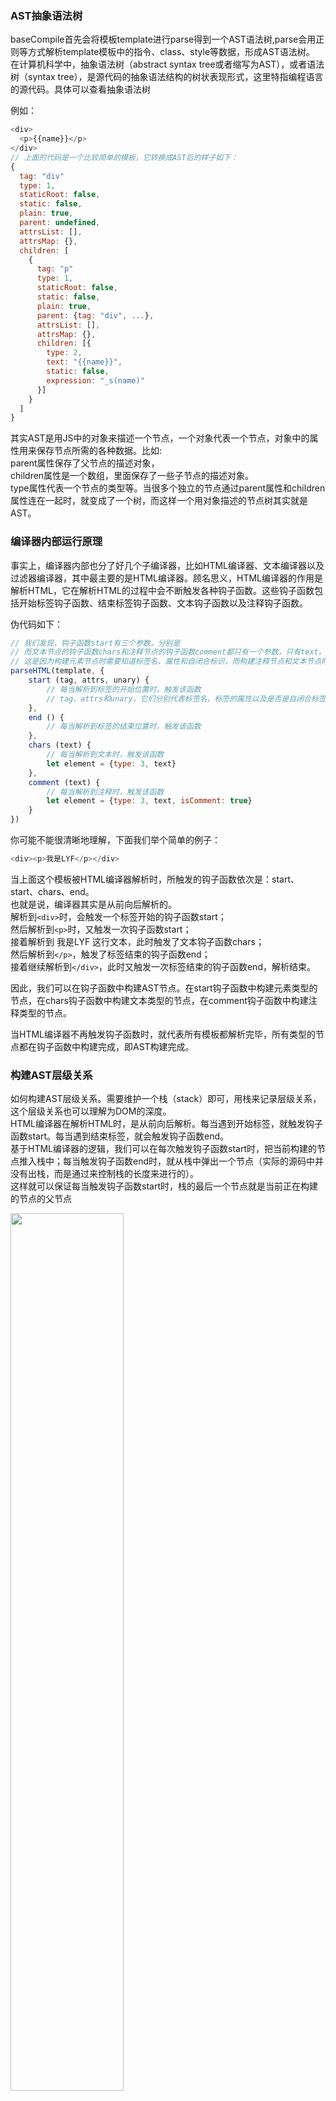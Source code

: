 ### AST抽象语法树 
baseCompile首先会将模板template进行parse得到一个AST语法树,parse会用正则等方式解析template模板中的指令、class、style等数据，形成AST语法树。
在计算机科学中，抽象语法树（abstract syntax tree或者缩写为AST），或者语法树（syntax tree），是源代码的抽象语法结构的树状表现形式，这里特指编程语言的源代码。具体可以查看抽象语法树

例如：
``` javascript
<div>
  <p>{{name}}</p>
</div>
// 上面的代码是一个比较简单的模板，它转换成AST后的样子如下：
{
  tag: "div"
  type: 1,
  staticRoot: false,
  static: false,
  plain: true,
  parent: undefined,
  attrsList: [],
  attrsMap: {},
  children: [
    {
      tag: "p"
      type: 1,
      staticRoot: false,
      static: false,
      plain: true,
      parent: {tag: "div", ...},
      attrsList: [],
      attrsMap: {},
      children: [{
        type: 2,
        text: "{{name}}",
        static: false,
        expression: "_s(name)"
      }]
    }
  ]
}
```

其实AST是用JS中的对象来描述一个节点，一个对象代表一个节点，对象中的属性用来保存节点所需的各种数据。比如:<br>
parent属性保存了父节点的描述对象，<br>
children属性是一个数组，里面保存了一些子节点的描述对象。<br>
type属性代表一个节点的类型等。当很多个独立的节点通过parent属性和children属性连在一起时，就变成了一个树，而这样一个用对象描述的节点树其实就是AST。

### 编译器内部运行原理

事实上，编译器内部也分了好几个子编译器，比如HTML编译器、文本编译器以及过滤器编译器，其中最主要的是HTML编译器。顾名思义，HTML编译器的作用是解析HTML，它在解析HTML的过程中会不断触发各种钩子函数。这些钩子函数包括开始标签钩子函数、结束标签钩子函数、文本钩子函数以及注释钩子函数。

伪代码如下：
``` javascript
// 我们发现，钩子函数start有三个参数，分别是
// 而文本节点的钩子函数chars和注释节点的钩子函数comment都只有一个参数，只有text。
// 这是因为构建元素节点时需要知道标签名、属性和自闭合标识，而构建注释节点和文本节点时只需要知道文本即可。
parseHTML(template, {
    start (tag, attrs, unary) {
        // 每当解析到标签的开始位置时，触发该函数
        // tag、attrs和unary，它们分别代表标签名、标签的属性以及是否是自闭合标签。
    },
    end () {
        // 每当解析到标签的结束位置时，触发该函数
    },
    chars (text) {
        // 每当解析到文本时，触发该函数
        let element = {type: 3, text}
    },
    comment (text) {
        // 每当解析到注释时，触发该函数
        let element = {type: 3, text, isComment: true}
    }
})
```

你可能不能很清晰地理解，下面我们举个简单的例子：

``` javascript
<div><p>我是LYF</p></div>
```
当上面这个模板被HTML编译器解析时，所触发的钩子函数依次是：start、start、chars、end。<br/>
也就是说，编译器其实是从前向后解析的。<br/>
解析到`<div>`时，会触发一个标签开始的钩子函数start；<br/>
然后解析到`<p>`时，又触发一次钩子函数start；<br/>
接着解析到 我是LYF 这行文本，此时触发了文本钩子函数chars；<br/>
然后解析到`</p>`，触发了标签结束的钩子函数end；<br/>
接着继续解析到`</div>`，此时又触发一次标签结束的钩子函数end，解析结束。<br/>

因此，我们可以在钩子函数中构建AST节点。在start钩子函数中构建元素类型的节点，在chars钩子函数中构建文本类型的节点，在comment钩子函数中构建注释类型的节点。

当HTML编译器不再触发钩子函数时，就代表所有模板都解析完毕，所有类型的节点都在钩子函数中构建完成，即AST构建完成。

### 构建AST层级关系
如何构建AST层级关系。需要维护一个栈（stack）即可，用栈来记录层级关系，这个层级关系也可以理解为DOM的深度。<br>
HTML编译器在解析HTML时，是从前向后解析。每当遇到开始标签，就触发钩子函数start。每当遇到结束标签，就会触发钩子函数end。<br>
基于HTML编译器的逻辑，我们可以在每次触发钩子函数start时，把当前构建的节点推入栈中；每当触发钩子函数end时，就从栈中弹出一个节点（实际的源码中并没有出栈，而是通过来控制栈的长度来进行的）。<br>
这样就可以保证每当触发钩子函数start时，栈的最后一个节点就是当前正在构建的节点的父节点<br>

<img src="./images/data8.png" width="60%">

下面我们用一个具体的例子来描述如何从无到有构建一个带层级关系的AST。

假设有这样一个模板：
``` javascript
<div>
    <h1>我是LYF</h1>
    <p>我今年18岁</p>
</div>
```
构建AST的过程，具体如下。

(1) 模板的开始位置是div的开始标签，于是会触发钩子函数start。start触发后，会先构建一个div节点。此时发现栈是空的，这说明div节点是根节点，因为它没有父节点。最后，将div节点推入栈中，并将模板字符串中的div开始标签从模板中截取掉。

(2) 这时模板的开始位置是一些空格，这些空格会触发文本节点的钩子函数，在钩子函数里会忽略这些空格。同时会在模板中将这些空格截取掉。

(3) 这时模板的开始位置是h1的开始标签，于是会触发钩子函数start。与前面流程一样，start触发后，会先构建一个h1节点。此时发现栈的最后一个节点是div节点，这说明h1节点的父节点是div，于是将h1添加到div的子节点中，并且将h1节点推入栈中，同时从模板中将h1的开始标签截取掉。

(4) 这时模板的开始位置是一段文本，于是会触发钩子函数chars。chars触发后，会先构建一个文本节点，此时发现栈中的最后一个节点是h1，这说明文本节点的父节点是h1，于是将文本节点添加到h1节点的子节点中。由于文本节点没有子节点，所以文本节点不会被推入栈中。最后，将文本从模板中截取掉。

(5) 这时模板的开始位置是h1结束标签，于是会触发钩子函数end。end触发后，会把栈中最后一个节点弹出来。

(6) 与第(2)步一样，这时模板的开始位置是一些空格，这些空格会触发文本节点的钩子函数，在钩子函数里会忽略这些空格。同时会在模板中将这些空格截取掉。

(7) 这时模板的开始位置是p开始标签，于是会触发钩子函数start。start触发后，会先构建一个p节点。由于第(5)步已经从栈中弹出了一个节点，所以此时栈中的最后一个节点是div，这说明p节点的父节点是div。于是将p推入div的子节点中，最后将p推入到栈中，并将p的开始标签从模板中截取掉。

(8) 这时模板的开始位置又是一段文本，于是会触发钩子函数chars。当chars触发后，会先构建一个文本节点，此时发现栈中的最后一个节点是p节点，这说明文本节点的父节点是p节点。于是将文本节点推入p节点的子节点中，并将文本从模板中截取掉。

(9) 这时模板的开始位置是p的结束标签，于是会触发钩子函数end。当end触发后，会从栈中弹出一个节点出来，也就是把p标签从栈中弹出来，并将p的结束标签从模板中截取掉。

(10) 与第(2)步和第(6)步一样，这时模板的开始位置是一些空格，这些空格会触发文本节点的钩子函数并且在钩子函数里会忽略这些空格。同时会在模板中将这些空格截取掉。

(11) 这时模板的开始位置是div的结束标签，于是会触发钩子函数end。其逻辑与之前一样，把栈中的最后一个节点弹出来，也就是把div弹了出来，并将div的结束标签从模板中截取掉。

(12)这时模板已经被截取空了，也就代表着HTML编译器已经运行完毕。这时我们会发现栈已经空了，但是我们得到了一个完整的带层级关系的AST语法树。这个AST中清晰写明了每个节点的父节点、子节点及其节点类型。
 
### HTML编译器运行原理
通过前面的介绍，我们发现构建AST非常依赖HTML编译器所执行的钩子函数以及钩子函数中所提供的参数，你一定会非常好奇HTML编译器是如何解析模板的，接下来我们会详细介绍HTML编译器的运行原理。

事实上，解析HTML模板的过程就是循环的过程，简单来说就是用HTML模板字符串来循环，每轮循环都从HTML模板中通过正则匹配截取一小段字符串，然后重复以上过程，直到HTML模板被截成一个空字符串时结束循环，解析完毕，如图9-2所示。

在截取一小段字符串时，有可能截取到开始标签，也有可能截取到结束标签，又或者是文本或者注释，我们可以根据截取的字符串的类型来触发不同的钩子函数。

循环HTML模板的伪代码如下：
``` javascript
function parseHTML(html, options) {
  while (html) {
    // 截取模板字符串并触发钩子函数
  }
}
```
为了方便理解，我们手动模拟HTML编译器的解析过程。例如，下面这样一个简单的HTML模板：
``` javascript
`<div id="header" @click="add">
  我是LYF
  <p>{{name}}</p>
</div>`
```
它在被HTML编译器解析的过程如下:
最初的HTML模板：
``` javascript
`<div id="header" @click="add">
  我是LYF
  <p>{{name}}</p>
</div>`
//开始的所有的字符串,index = 0,html="<div id="header" @click="add">↵  我是LYF↵  <p>{{name}}</p>↵</div>"
// 第一轮循环时，
// 截取出一段字符串<div id="app" @click="add"，
// 进入到解析开始标签的循环中，提取标签的属性转为key/value的形式，
// 然后截取开始标签的闭合(>)，
// 触发钩子函数start
// 标签元素进栈stack
// 截取后的结果为下面，进行下一轮的循环：index=30, html="↵  我是LYF↵  <p>{{name}}</p>↵</div>"
`
  我是LYF
  <p>{{name}}</p>
</div>`

// 第二轮循环时：
// 截取出一段字符串"↵  我是LYF↵  "，
// 触发钩子函数chars，前后去空格后塞进了currentParent.children中，
// 截取后的结果为下面，进行下一轮的循环：index=41, html="<p>{{name}}</p>↵</div>"
`<p>{{name}}</p>
</div>`

// 第三轮循环时：
// 截取出一段字符串<p，
// 进入到解析开始标签的循环中，没有可提取的标签属性退出循环，
// 然后截取开始标签的闭合(>)，
// 触发钩子函数start
// 标签元素进栈stack
// 截取后的结果为下面，进行下一轮的循环：index=44, html="{{name}}</p>↵</div>"
`{{name}}</p>
</div>`

// 第四轮循环时，截取出一段字符串{{name}}，
// 并且触发钩子函数chars，
// 触发钩子函数chars，前后去空格后塞进了currentParent.children中，
// 截取后的结果为下面，进行下一轮的循环：index=52, html="</p>↵</div>"
`</p>
</div>`

// 第五轮循环时，截取出一段字符串</p>，
// 触发钩子函数end，
// 标签元素出栈stack
// 父标签的子元素压入children.push(element)
// 截取后的结果为下面，进行下一轮的循环：index=56, html="↵</div>"
`
</div>`

// 第六轮循环时，截取出一段字符串"↵"
// 并且触发钩子函数chars，
// 触发钩子函数chars，前后去空格后("↵"替换为‘ ’)塞进了currentParent.children中，
// 截取后的结果为下面，进行下一轮的循环：index=57, html="</div>"
`</div>`

// 第七轮循环时，截取出一段字符串</div>
// 触发钩子函数end，
// 标签元素出栈stack
// 父标签的子元素压入children.push(element)
// 截取后的结果为下面，进行下一轮的循环：index=56, html="↵</div>"
``

// 第八轮循环时，剩余字符串为假，退出循环，解析完毕

ast结构为下所示

ast = {
  type: 1,
  tag: "div",
  attrsList: [
    {"name": "id", value: "header", start: 5, end: 16},
    {"name": "@click", value: "add", start: 17, end: 29}
  ],
  attrsMap: {"id": "header", "@click": "add"},
  rawAttrsMap: {
    id: {"name": "id", value: "header", start: 5, end: 16},
    "@click": {"name": "@click", value: "add", start: 17, end: 29}
  },
  plain: false,
  attrs: [{"name": "id", "value": "header", "dynamic": undefined, start: 5, end: 16}],
  hasBindings: true,
  events:{"click":{"value": "add",dynamic: false,start: 17,end: 29}},
  parent: undefined,
  start: 0,
  end: 63,
  children: [
    {"type": 3, text: "↵  我是LYF↵  ", start: 30, end: 41},
    {
      type: 1,
      tag: "p",
      attrsList: [],
      attrsMap: {},
      rawAttrsMap: {},
      parent: {"type": 1, tag: "div"},
      children: [{
        type: 2,
        expression: "_s(name)",
        tokens: [{"@binding": "name"}],
        text: "{{name}}",
        start: 44,
        end: 52
      }],
      start: 41,
      end: 56,
      plain: true
    }
  ]
}
```
<img src="./images/data10.png" width="60%">
<img src="./images/data11.png" width="60%">

HTML编译器的全部逻辑都是在循环中执行，循环结束就代表解析结束。接下来，我们要讨论的重点是HTML编译器在循环中都干了些什么事。<br>
那就是每一轮截取字符串时，都是在整个模板的开始位置截取,源码中是通过字符串的下标来控制当前截取到哪里来，并从这个位置开始截取到最后advance这个方法)。我们根据模板开始位置的片段类型，进行不同的截取操作。

<img src="./images/data9.png" width="609%">

这些被截取的片段分很多种类型，示例如下。
``` javascript
`<div id="header" @click="add">
  我是LYF
</div>`
开始标签，例如<div id="header" @click="add"。
开始标签的结束，例如>。
标签的内容 例如 我是LYF
结束标签，例如</div>。
HTML注释，例如<!-- 我是注释 -->。
DOCTYPE，例如<!DOCTYPE html>。
条件注释，例如<!--[if !IE]>-->我是注释<!--<![endif]-->。
文本，例如 我是LYF。
通常，最常见的是开始标签、结束标签、文本以及注释。
```
#### 截取开始标签
每一轮循环都是从模板的最前面截取，所以只有模板以开始标签开头，才需要进行开始标签的截取操作。<br>
那么，如何确定模板是不是以开始标签开头？<br>
在HTML编译器中，想分辨出模板是否以开始标签开头并不难，我们需要先判断HTML模板是不是以<开头。<br>
如果HTML模板的第一个字符不是<，那么它一定不是以开始标签开头的模板，所以不需要进行开始标签的截取操作。<br>
如果HTML模板以<开头，那么说明它至少是一个以标签开头的模板，但这个标签到底是什么类型的标签，还需要进一步确认。<br>
如果模板以<开头，那么它有可能是以开始标签开头的模板，同时它也有可能是以结束标签开头的模板，还有可能是注释等其他标签，因为这些类型的片段都以<开头。那么，要进一步确定模板是不是以开始标签开头，还需要借助正则表达式来分辨模板的开始位置是否符合开始标签的特征。<br>
当HTML编译器解析到标签开始时，会触发钩子函数start，同时会给出三个参数，分别是标签名（tagName）、属性（attrs）以及自闭合标识（unary）。<br>

<p>开始标签被拆分成三个小部分，分别是标签名、属性和结尾<p>

因此，在分辨出模板以开始标签开始之后，需要将标签名、属性以及自闭合标识解析出来。<br>
在分辨模板是否以开始标签开始时，就可以得到标签名，而属性和自闭合标识则需要进一步解析。<br>
通过“标签名”这一段字符，就可以分辨出模板是否以开始标签开头，此后要想得到属性和自闭合标识，则需要进一步解析。<br>

1. 解析标签属性

在分辨模板是否以开始标签开头时，会将开始标签中的标签名这一小部分截取掉，
通常，标签属性是可选的，一个标签的属性有可能存在，也有可能不存在，所以需要判断标签是否存在属性，如果存在，对它进行截取。

下面的伪代码展示了如何解析开始标签中的属性：
``` javascript
const startTagClose = /^\s*(\/?)>/
const attribute = /^\s*([^\s"'<>\/=]+)(?:\s*(=)\s*(?:"([^"]*)"+|'([^']*)'+|([^\s"'=<>`]+)))?/
let html = ' class="box" id="el"></div>'
let end, attr
const match = {tagName: 'div', attrs: []}

// 如果剩余HTML模板不符合开始标签结尾部分的特征，并且符合标签属性的特征，那么进入到循环中进行解析与截取操作。
while (!(end = html.match(startTagClose)) && (attr = html.match(attribute))) {
    html = html.substring(attr[0].length)
    match.attrs.push(attr)
}
// 通过match方法解析出的结果为：
{
  tagName: 'div',
  attrs: [
    [' class="box"', 'class', '=', 'box', null, null],
    [' id="el"', 'id','=', 'el', null, null]
  ]
}
```
2. 解析自闭合标识

`<input type="text" />`
自闭合标签是没有子节点的，所以前文中我们提到构建AST层级时，需要维护一个栈，而一个节点是否需要推入到栈中，可以使用这个自闭合标识来判断。

那么，如何解析开始标签中的结尾部分呢？看下面这段代码：
``` javascript
function parseStartTagEnd (html) {
  const startTagClose = /^\s*(\/?)>/
  const end = html.match(startTagClose)
  const match = {}

  if (end) {
      match.unarySlash = end[1]
      html = html.substring(end[0].length)
      return match
  }
}

console.log(parseStartTagEnd('></div>')) // {unarySlash: ""}
console.log(parseStartTagEnd('/><div></div>')) // {unarySlash: "/"}
```
这段代码可以正确解析出开始标签是否是自闭合标签。

从代码中打印出来的结果可以看到，自闭合标签解析后的unarySlash属性为/，而非自闭合标签为空字符串。

3. 截取注释

分辨模板是否已经截取到注释的原理与开始标签和结束标签相同，先判断剩余HTML模板的第一个字符是不是<，如果是，再用正则表达式来进一步匹配：
``` javascript
const comment = /^<!--/

if (comment.test(html)) {
    const commentEnd = html.indexOf('-->')

    if (commentEnd >= 0) {
        if (options.shouldKeepComment) {
            options.comment(html.substring(4, commentEnd))
        }
        html = html.substring(commentEnd + 3)
        continue
    }
}
```
在上面的代码中，我们使用正则表达式来判断剩余的模板是否符合注释的规则，如果符合，就将这段注释文本截取出来。

这里有一个有意思的地方，那就是注释的钩子函数可以通过选项来配置，只有options.shouldKeepComment为真时，才会触发钩子函数，否则只截取模板，不触发钩子函数。

4. 截取条件注释

条件注释不需要触发钩子函数，我们只需要把它截取掉就行了。

截取条件注释的原理与截取注释非常相似，如果模板的第一个字符是<，并且符合我们事先用正则表达式定义好的规则，就说明需要进行条件注释的截取操作。

在下面的代码中，我们通过indexOf找到条件注释结束位置的下标，然后将结束位置前的字符都截取掉：
``` javascript
const conditionalComment = /^<!\[/
if (conditionalComment.test(html)) {
    const conditionalEnd = html.indexOf(']>')

    if (conditionalEnd >= 0) {
        html = html.substring(conditionalEnd + 2)
        continue
    }
}
// 举个例子：
const conditionalComment = /^<!\[/
let html = '<![if !IE]><link href="non-ie.css" rel="stylesheet"><![endif]>'
if (conditionalComment.test(html)) {
    const conditionalEnd = html.indexOf(']>')
    if (conditionalEnd >= 0) {
        html = html.substring(conditionalEnd + 2)
    }
}

console.log(html) // '<link href="non-ie.css" rel="stylesheet"><![endif]>'
```
通过这个逻辑可以发现，在Vue.js中条件注释其实没有用，写了也会被截取掉，通俗一点说就是写了也白写。

5. 截取DOCTYPE

DOCTYPE与条件注释相同，都是不需要触发钩子函数的，只需要将匹配到的这一段字符截取掉即可。下面的代码将DOCTYPE这段字符匹配出来后，根据它的length属性来决定要截取多长的字符串：
``` javascript
const doctype = /^<!DOCTYPE [^>]+>/i
const doctypeMatch = html.match(doctype)
if (doctypeMatch) {
    html = html.substring(doctypeMatch[0].length)
    continue
}
// 示例如下：
const doctype = /^<!DOCTYPE [^>]+>/i
let html = '<!DOCTYPE html><html lang="en"><head></head><body></body></html>'
const doctypeMatch = html.match(doctype)
if (doctypeMatch) {
    html = html.substring(doctypeMatch[0].length)
}

console.log(html) // '<html lang="en"><head></head><body></body></html>'
```

6. 截取文本

若想分辨在本轮循环中HTML模板是否已经截取到文本，其实很简单，我们甚至不需要使用正则表达式。

在前面的其他标签类型中，我们都会判断剩余HTML模板的第一个字符是否是<，如果是，再进一步确认到底是哪种类型。这是因为以<开头的标签类型太多了，如开始标签、结束标签和注释等。然而文本只有一种，如果HTML模板的第一个字符不是<，那么它一定是文本了。

例如：
`我是文本</div>`
上面这段HTML模板并不是以<开头的，所以可以断定它是以文本开头的。

那么，如何从模板中将文本解析出来呢？我们只需要找到下一个<在什么位置，这之前的所有字符都属于文本，如图9-4所示。

尖括号前面的字符都属于文本

在代码中可以这样实现：
``` javascript
while (html) {
    let text
    let textEnd = html.indexOf('<')
    
    // 截取文本
    if (textEnd >= 0) {
        text = html.substring(0, textEnd)
        html = html.substring(textEnd)
    }

    // 如果模板中找不到<，就说明整个模板都是文本
    if (textEnd < 0) {
        text = html
        html = ''
    }

    // 触发钩子函数
    if (options.chars && text) {
        options.chars(text)
    }
}
```
上面的代码共有三部分逻辑。

第一部分是截取文本，这在前面介绍过了。<之前的所有字符都是文本，直接使用html.substring从模板的最开始位置截取到<之前的位置，就可以将文本截取出来。

第二部分是一个条件：如果在整个模板中都找不到<，那么说明整个模板全是文本。

第三部分是触发钩子函数并将截取出来的文本放到参数中。

关于文本，还有一个特殊情况需要处理：如果<是文本的一部分，该如何处理？

举个例子：

1<2</div>
在上面这样的模板中，如果只截取第一个<前面的字符，最后被截取出来的将只有1，而不能把所有文本都截取出来。

那么，该如何解决这个问题呢？

有一个思路是，如果将<前面的字符截取完之后，剩余的模板不符合任何需要被解析的片段的类型，就说明这个<是文本的一部分。

什么是需要被解析的片段的类型？<br>
我们说过HTML编译器是一段一段截取模板的，而被截取的每一段都符合某种类型，这些类型包括开始标签、结束标签和注释等。

说的再具体一点，那就是上面这段代码中的1被截取完之后，剩余模板是下面的样子：

`<2</div>`
<2符合开始标签的特征么？不符合。

<2符合结束标签的特征么？不符合。

<2符合注释的特征么？不符合。

当剩余的模板什么都不符合时，就说明<属于文本的一部分。

当判断出<是属于文本的一部分后，我们需要做的事情是找到下一个<并将其前面的文本截取出来加到前面截取了一半的文本后面。

这里还用上面的例子，第二个<之前的字符是<2，那么把<2截取出来后，追加到上一次截取出来的1的后面，此时的结果是：

1<2
截取后剩余的模板是：

`</div>`
如果剩余的模板依然不符合任何被解析的类型，那么重复此过程。直到所有文本都解析完。

说完了思路，我们看一下具体的实现，伪代码如下：
``` javascript
while (html) {
    let text, rest, next
    let textEnd = html.indexOf('<')
    
    // 截取文本
    if (textEnd >= 0) {
        rest = html.slice(textEnd)
        while (
            !endTag.test(rest) &&
            !startTagOpen.test(rest) &&
            !comment.test(rest) &&
            !conditionalComment.test(rest)
        ) {
            // 如果'<'在纯文本中，将它视为纯文本对待
            next = rest.indexOf('<', 1)
            if (next < 0) break
            textEnd += next
            rest = html.slice(textEnd)
        }
        text = html.substring(0, textEnd)
        html = html.substring(textEnd)
    }
    
    // 如果模板中找不到<，那么说明整个模板都是文本
    if (textEnd < 0) {
        text = html
        html = ''
    }
    
    // 触发钩子函数
    if (options.chars && text) {
        options.chars(text)
    }
}
```
在代码中，我们通过while来解决这个问题（注意是里面的while）。如果剩余的模板不符合任何被解析的类型，那么重复解析文本，直到剩余模板符合被解析的类型为止。

在Vue.js源码中，截取文本的逻辑和其他的实现思路一致。

7. 纯文本内容元素的处理

什么是纯文本内容元素呢？script、style和textarea这三种元素叫作纯文本内容元素。解析它们的时候，会把这三种标签内包含的所有内容都当作文本处理。那么，具体该如何处理呢？

前面介绍开始标签、结束标签、文本、注释的截取时，其实都是默认当前需要截取的元素的父级元素不是纯文本内容元素。事实上，如果要截取元素的父级元素是纯文本内容元素的话，处理逻辑将完全不一样。

事实上，在while循环中，lastTag代表父元素,最外层的判断条件就是,如果父元素不存在或者父元素不是纯文本内容元素，那么进行正常的处理逻辑，也就是前面介绍的逻辑。例如下面的伪代码：
``` javascript
// 而当父元素是script这种纯文本内容元素时，会进入到else这个语句里面。由于纯文本内容元素都被视作文本处理，所以我们的处理逻辑就变得很简单，只需要把这些文本截取出来并触发钩子函数chars，然后再将结束标签截取出来并触发钩子函数end。
// 也就是说，如果父标签是纯文本内容元素，那么本轮循环会一次性将这个父标签给处理完毕。
while (html) {
    if (!lastTag || !isPlainTextElement(lastTag)) {
        // 父元素为正常元素的处理逻辑
    } else {
        // 父元素为script、style、textarea的处理逻辑
        const stackedTag = lastTag.toLowerCase()
        const reStackedTag = reCache[stackedTag] || (reCache[stackedTag] = new RegExp('([\\s\\S]*?)(</' + stackedTag + '[^>]*>)', 'i'))
        const rest = html.replace(reStackedTag, function (all, text) {
            if (options.chars) {
                options.chars(text)
            }
            return ''
        })
        html = rest
        options.end(stackedTag)
    }
}
``` 
上面代码中的正则表达式可以匹配结束标签前包括结束标签自身在内的所有文本。

我们可以给replace方法的第二个参数传递一个函数。在这个函数中，我们得到了参数text（代表结束标签前的所有内容），
触发了钩子函数chars并把text放到钩子函数的参数中传出去。最后，返回了一个空字符串，代表将匹配到的内容都截掉了。
注意，这里的截掉会将内容和结束标签一起截取掉。

最后，调用钩子函数end并将标签名放到参数中传出去，代表本轮循环中的所有逻辑都已处理完毕。

整体逻辑
如何将这些解析方式组装起来完成HTML编译器的功能。

* 判断父级元素是不是纯文本内容元素，纯文本内容元素呢？script、style和textarea这三种元素叫作纯文本内容元素
  * 父元素不是纯文本内容元素
    1. 判断模板是不是以开始标签（‘<’）开头？
        1. 判断是不是Comment注释 
        2. 判断是不是conditionalComment
        3. 判断是不是Doctype
        4. 判断是不是End tag<br>
            匹配栈，从后往前开始匹配，找到第一个对应的开始标签然后出栈<br>
            如果没有匹配到，判断是不是自闭合标签<br>
        5. 判断是不是Start tag<br>
            提取属性,构造属性结构，属性结构如图11<br>
            匹配开始标签的结束<br>
            匹配后面的空白字符串<br>
            调用start钩子<br>
        6. 判断是不是以上都不是但是以“<”开头的纯文本
    2. 是以开始标签（‘<’）开头,<br>
        截取从'<'开始到结尾的剩余字符串 rest = `<p>{{name}}</p>`
            判断rest不是以结束标签为开始<br>
                并且不是以开始标签为开始<br>
                并且不是以注释标签为开始<br>
                    获取下一个“<” 的下标 next=rest.indexOf('<', 1)<br>
                    并修改针对当前的下一个“<” 的位置<br>
                    textEnd += next<br>
                    剩余字符串修改为从下一个“<”开始到结尾的字符串 rest=html.slice(textEnd)<br>
            不满足以上的条件即不更改剩余字符串 <br>
              那么当前的文本为 text = html.substring(0, textEnd)
    3. 调用文本 chars 钩子
  * 父元素是纯文本内容元<br>
    纯文本内容元素 的处理script、style和textarea 



文本
注释
条件注释
DOCTYPE
结束标签
开始标签
我们会发现，在这些需要处理的类型中，除了文本之外，其他都是以标签形式存在的，而标签是以<开头的。

所以逻辑就很清晰了，我们先根据<来判断需要解析的字符是文本还是其他的：

在上面的代码中，我们可以通过<来分辨是否需要进行文本解析。

如果通过<分辨出即将解析的这一小部分字符不是文本而是标签类，那么标签类有那么多类型，我们需要进一步分辨具体是哪种类型：
``` javascript
export function parseHTML (html, options) {
    while (html) {
        if (!lastTag || !isPlainTextElement(lastTag)) {
            let textEnd = html.indexOf('<')
            if (textEnd === 0) {
                // 注释
                if (comment.test(html)) {
                    // 注释的处理逻辑
                    continue
                }
                
                // 条件注释
                if (conditionalComment.test(html)) {
                    // 条件注释的处理逻辑
                    continue
                }
                
                // DOCTYPE
                const doctypeMatch = html.match(doctype)
                if (doctypeMatch) {
                    // DOCTYPE的处理逻辑
                    continue
                }
                
                // 结束标签
                const endTagMatch = html.match(endTag)
                if (endTagMatch) {
                    // 结束标签的处理逻辑
                    continue
                }
                
                // 开始标签
                const startTagMatch = parseStartTag()
                if (startTagMatch) {
                    // 开始标签的处理逻辑
                    continue
                }
            }
            
            let text, rest, next
            if (textEnd >= 0) {
                // 解析文本
            }
            
            if (textEnd < 0) {
                text = html
                html = ''
            }
            
            if (options.chars && text) {
                options.chars(text)
            }
        } else {
            // 父元素为script、style、textarea的处理逻辑
        }
    }
}
```
Hello {{name}}
在Vue.js模板中，我们可以使用变量来填充模板。而HTML编译器在解析文本时，并不会区分文本是否是带变量的文本。如果是纯文本，不需要进行任何处理；但如果是带变量的文本，那么需要使用文本编译器进一步解析。因为带变量的文本在使用虚拟DOM进行渲染时，需要将变量替换成变量中的值。

每当HTML编译器解析到文本时，都会触发chars函数，并且从参数中得到解析出的文本。在chars函数中，我们需要构建文本类型的AST，并将它添加到父节点的children属性中。

而在构建文本类型的AST时，纯文本和带变量的文本是不同的处理方式。如果是带变量的文本，其代码如下：
``` javascript
parseHTML(template, {
    start (tag, attrs, unary) {
        // 每当解析到标签的开始位置时，触发该函数
    },
    end () {
        // 每当解析到标签的结束位置时，触发该函数
    },
    chars (text) {
        text = text.trim()
        if (text) {
            const children = currentParent.children
            let expression
            if (expression = parseText(text)) {
                children.push({
                    type: 2,
                    expression,
                    text
                })
            } else {
                children.push({
                    type: 3,
                    text
                })
            }
        }
    },
    comment (text) {
        // 每当解析到注释时，触发该函数
    }
})
```
在chars函数中，如果执行parseText后有返回结果，则说明文本是带变量的文本，并且已经通过文本编译器（parseText）二次加工，此时构建一个带变量的文本类型的AST并将其添加到父节点的children属性中。否则，就直接构建一个普通的文本节点并将其添加到父节点的children属性中。而代码中的currentParent是当前节点的父节点，也就是前面介绍的栈中的最后一个节点。

假设chars函数被触发后，我们得到的text是一个带变量的文本：

"Hello {{name}}"
这个带变量的文本被文本编译器解析之后，得到的expression变量是这样的：

"Hello "+_s(name)
上面代码中的_s其实是下面这个toString函数的别名：

假设当前上下文中有一个变量name，其值为LYF，那么expression中的内容被执行时，它的内容是不是就是Hello LYF了？

我们举个例子：
``` javascript
var obj = {name: 'LYF'}
with(obj) {
    function toString (val) {
        return val == null
            ? ''
            : typeof val === 'object'
                ? JSON.stringify(val, null, 2)
                : String(val)
    }
    console.log("Hello "+toString(name)) // "Hello LYF"
}
```
在上面的代码中，我们打印出来的结果是"Hello LYF"。

事实上，最终AST会转换成代码字符串放在with中执行。

接着，我们详细介绍如何加工文本，也就是文本编译器的内部实现原理。

在文本编译器中，第一步要做的事情就是使用正则表达式来判断文本是否是带变量的文本，也就是检查文本中是否包含{{xxx}}这样的语法。如果是纯文本，则直接返回undefined；如果是带变量的文本。所以我们的代码是这样的：

``` javascript
function parseText (text) {
    const tagRE = /\{\{((?:.|\n)+?)\}\}/g
    if (!tagRE(text)) {
        return
    }
}
```

在上面的代码中，如果是纯文本，则直接返回。如果是带变量的文本，该如何处理呢？

一个解决思路是使用正则表达式匹配出文本中的变量，先把变量左边的文本添加到数组中，然后把变量改成_s(x)这样的形式也添加到数组中。如果变量后面还有变量，则重复以上动作，直到所有变量都添加到数组中。如果最后一个变量的后面有文本，就将它添加到数组中。

这时我们其实已经有一个数组，数组元素的顺序和文本的顺序是一致的，此时将这些数组元素用+连起来变成字符串，就可以得到最终想要的效果

具体实现代码如下：
``` javascript
function parseText (text) {
    const tagRE = /\{\{((?:.|\n)+?)\}\}/g
    if (!tagRE.test(text)) {
        return
    }

    const tokens = []
    let lastIndex = tagRE.lastIndex = 0
    let match, index
    while ((match = tagRE.exec(text))) {
        index = match.index
        // 先把 {{ 前边的文本添加到tokens中
        if (index > lastIndex) {
            tokens.push(JSON.stringify(text.slice(lastIndex, index)))
        }
        // 把变量改成`_s(x)`这样的形式也添加到数组中
        tokens.push(`_s(${match[1].trim()})`)
        
        // 设置lastIndex来保证下一轮循环时，正则表达式不再重复匹配已经解析过的文本
        lastIndex = index + match[0].length
    }
    
    // 当所有变量都处理完毕后，如果最后一个变量右边还有文本，就将文本添加到数组中
    if (lastIndex < text.length) {
        tokens.push(JSON.stringify(text.slice(lastIndex)))
    }
    return tokens.join('+')
}
```
这是文本编译器的全部代码，代码并不多，逻辑也不是很复杂。

这段代码有一个很关键的地方在lastIndex：每处理完一个变量后，会重新设置lastIndex的位置，这样可以保证如果后面还有其他变量，那么在下一轮循环时可以从lastIndex的位置开始向后匹配，而lastIndex之前的文本将不再被匹配。

### vue.js 源码 添加注释

``` javascript
...
// Regular Expressions for parsing tags and attributes
const attribute = /^\s*([^\s"'<>\/=]+)(?:\s*(=)\s*(?:"([^"]*)"+|'([^']*)'+|([^\s"'=<>`]+)))?/
const dynamicArgAttribute = /^\s*((?:v-[\w-]+:|@|:|#)\[[^=]+\][^\s"'<>\/=]*)(?:\s*(=)\s*(?:"([^"]*)"+|'([^']*)'+|([^\s"'=<>`]+)))?/
const ncname = `[a-zA-Z_][\\-\\.0-9_a-zA-Z${unicodeRegExp.source}]*`
const qnameCapture = `((?:${ncname}\\:)?${ncname})`
// 开始标签正则
const startTagOpen = new RegExp(`^<${qnameCapture}`)
// 开始标签闭合正则
const startTagClose = /^\s*(\/?)>/
// 结束标签正则
const endTag = new RegExp(`^<\\/${qnameCapture}[^>]*>`)
const doctype = /^<!DOCTYPE [^>]+>/i
// 条件正则
const comment = /^<!\--/
// 条件注释正则
const conditionalComment = /^<!\[/

// 是否是纯文本标签
export const isPlainTextElement = makeMap('script,style,textarea', true)
const reCache = {}

// encode 文本替换
const decodingMap = {
  '&lt;': '<',
  '&gt;': '>',
  '&quot;': '"',
  '&amp;': '&',
  '&#10;': '\n',
  '&#9;': '\t',
  '&#39;': "'"
}
...
export function parseHTML (html, options) {
  const stack = []
  const expectHTML = options.expectHTML
  const isUnaryTag = options.isUnaryTag || no
  const canBeLeftOpenTag = options.canBeLeftOpenTag || no
  // 已经处理过的文本长度，可以当成下标来使用
  let index = 0
  // 上一次处理的标签，即父元素
  let last, lastTag
  while (html) {
    last = html
    // 父元素为真，或者不是纯文本标签（script,style,textarea）
    if (!lastTag || !isPlainTextElement(lastTag)) {
      // 第一次出现<的位置
      let textEnd = html.indexOf('<')
      // 以<开头的文本逻辑
      if (textEnd === 0) {
        // 注释逻辑处理
        if (comment.test(html)) {
          const commentEnd = html.indexOf('-->')

          if (commentEnd >= 0) {
            if (options.shouldKeepComment) {
              options.comment(html.substring(4, commentEnd), index, index + commentEnd + 3)
            }
            advance(commentEnd + 3)
            continue
          }
        }

        // 条件注释逻辑
        if (conditionalComment.test(html)) {
          const conditionalEnd = html.indexOf(']>')

          if (conditionalEnd >= 0) {
            advance(conditionalEnd + 2)
            continue
          }
        }

        // Doctype逻辑
        const doctypeMatch = html.match(doctype)
        if (doctypeMatch) {
          advance(doctypeMatch[0].length)
          continue
        }

        // 结束标签逻辑
        const endTagMatch = html.match(endTag)
        if (endTagMatch) {
          const curIndex = index
          advance(endTagMatch[0].length)
          parseEndTag(endTagMatch[1], curIndex, index)
          continue
        }

        // 开始标签逻辑
        const startTagMatch = parseStartTag()
        if (startTagMatch) {
          handleStartTag(startTagMatch)
          if (shouldIgnoreFirstNewline(startTagMatch.tagName, html)) {
            advance(1)
          }
          continue
        }
      }

      let text, rest, next
      if (textEnd >= 0) {
        // 剩余文本内容
        rest = html.slice(textEnd)
        // 通过while来解决这个问题（注意是里面的while）。如果剩余的模板不符合任何被解析的类型，那么重复解析文本，直到剩余模板符合被解析的类型为止
        // 剩余的文本不是开始标签、结束标签和注释等
        while (
          !endTag.test(rest) &&
          !startTagOpen.test(rest) &&
          !comment.test(rest) &&
          !conditionalComment.test(rest)
        ) {
          // 当判断出<是属于文本的一部分后，我们需要做的事情是找到下一个<并将其前面的文本截取出来加到前面已经截取的文本后面。
          next = rest.indexOf('<', 1)
          if (next < 0) break
          textEnd += next
          rest = html.slice(textEnd)
        }
        // 当剩余的模板什么都不符合时，就说明<属于文本的一部分。
        text = html.substring(0, textEnd)
      }

      if (textEnd < 0) {
        text = html
      }

      if (text) {
        advance(text.length)
      }

      if (options.chars && text) {
        options.chars(text, index - text.length, index)
      }
    } else {
      // 父元素为纯文本内容元素的处理 script、style、textarea的处理逻辑
      let endTagLength = 0
      const stackedTag = lastTag.toLowerCase()
      const reStackedTag = reCache[stackedTag] || (reCache[stackedTag] = new RegExp('([\\s\\S]*?)(</' + stackedTag + '[^>]*>)', 'i'))
      const rest = html.replace(reStackedTag, function (all, text, endTag) {
        // 参数text（代表结束标签前的所有内容）
        // ([\\s\\S]*?)(</textarea>) 正则会匹配待</textarea> 之前所有的可见非可见的字符
        //[\s\S] 意思是匹配所有 空白字符+非空白字符 , 说白了也就是全部字符都可以
        // ([\\s\\S]*?)是非懒惰模式，加个问号为尽量捕捉到更少的字符串, 也就是限定了不把后边的</textarea>也给捕捉进去
        endTagLength = endTag.length
        if (!isPlainTextElement(stackedTag) && stackedTag !== 'noscript') {
          text = text
            .replace(/<!\--([\s\S]*?)-->/g, '$1') 
            .replace(/<!\[CDATA\[([\s\S]*?)]]>/g, '$1')
        }
        if (shouldIgnoreFirstNewline(stackedTag, text)) {
          text = text.slice(1)
        }
        // 调用chars钩子
        if (options.chars) {
          options.chars(text)
        }
        // 将符合正则的字符 替换为空
        return ''
      })
      index += html.length - rest.length
      html = rest
      // 借宿标签
      parseEndTag(stackedTag, index - endTagLength, index)
    }

    if (html === last) {
      options.chars && options.chars(html)
      if (process.env.NODE_ENV !== 'production' && !stack.length && options.warn) {
        options.warn(`Mal-formatted tag at end of template: "${html}"`, { start: index + html.length })
      }
      break
    }
  }

  // Clean up any remaining tags
  parseEndTag()

  // 改变下标 以及截取html
  function advance (n) {
    index += n
    html = html.substring(n)
  }

  function parseStartTag () {
    const start = html.match(startTagOpen)
    if (start) {
      const match = {
        tagName: start[1],
        attrs: [],
        start: index
      }
      advance(start[0].length)
      let end, attr
      // HTML模板不符合开始标签结尾部分的特征，并且符合标签属性的特征，那么进入到循环中进行解析与截取操作
      while (!(end = html.match(startTagClose)) && (attr = html.match(dynamicArgAttribute) || html.match(attribute))) {
        attr.start = index
        advance(attr[0].length)
        attr.end = index
        match.attrs.push(attr)
      }
      if (end) {
        match.unarySlash = end[1]
        advance(end[0].length)
        match.end = index
        return match
      }
    }
  }

  function handleStartTag (match) {
    const tagName = match.tagName
    const unarySlash = match.unarySlash

    if (expectHTML) {
      if (lastTag === 'p' && isNonPhrasingTag(tagName)) {
        parseEndTag(lastTag)
      }
      if (canBeLeftOpenTag(tagName) && lastTag === tagName) {
        parseEndTag(tagName)
      }
    }
    // 是否是自闭和 标签
    const unary = isUnaryTag(tagName) || !!unarySlash

    const l = match.attrs.length
    const attrs = new Array(l)
    for (let i = 0; i < l; i++) {
      const args = match.attrs[i]
      const value = args[3] || args[4] || args[5] || ''
      const shouldDecodeNewlines = tagName === 'a' && args[1] === 'href'
        ? options.shouldDecodeNewlinesForHref
        : options.shouldDecodeNewlines
      attrs[i] = {
        name: args[1],
        value: decodeAttr(value, shouldDecodeNewlines)
      }
      if (process.env.NODE_ENV !== 'production' && options.outputSourceRange) {
        attrs[i].start = args.start + args[0].match(/^\s*/).length
        attrs[i].end = args.end
      }
    }

    if (!unary) {
      // 当前标签进栈，stack可以用来提取父元素
      stack.push({ tag: tagName, lowerCasedTag: tagName.toLowerCase(), attrs: attrs, start: match.start, end: match.end })
      lastTag = tagName
    }
    // 触发start钩子
    if (options.start) {
      options.start(tagName, attrs, unary, match.start, match.end)
    }
  }

  function parseEndTag (tagName, start, end) {
    let pos, lowerCasedTagName
    if (start == null) start = index
    if (end == null) end = index

    // Find the closest opened tag of the same type
    if (tagName) {
      lowerCasedTagName = tagName.toLowerCase()
      for (pos = stack.length - 1; pos >= 0; pos--) {
        // 从后往前开始便利 找到栈中匹配到的当前结束标签的开始标签 就退出循环
        if (stack[pos].lowerCasedTag === lowerCasedTagName) {
          break
        }
      }
    } else {
      // 如果没有 匹配到 就置为0
      pos = 0
    }

    if (pos >= 0) {
      // Close all the open elements, up the stack
      for (let i = stack.length - 1; i >= pos; i--) {
        if (process.env.NODE_ENV !== 'production' &&
          (i > pos || !tagName) &&
          options.warn
        ) {
          options.warn(
            `tag <${stack[i].tag}> has no matching end tag.`,
            { start: stack[i].start, end: stack[i].end }
          )
        }
        // 调用end钩子
        if (options.end) {
          options.end(stack[i].tag, start, end)
        }
      }

      // 开始标签出栈，即父元素回到上一个
      stack.length = pos
      lastTag = pos && stack[pos - 1].tag
    } else if (lowerCasedTagName === 'br') {
      if (options.start) {
        options.start(tagName, [], true, start, end)
      }
    } else if (lowerCasedTagName === 'p') {
      if (options.start) {
        options.start(tagName, [], false, start, end)
      }
      if (options.end) {
        options.end(tagName, start, end)
      }
    }
  }
}
```

### 总结

编译器的作用是通过模板得到AST（抽象语法树）。

生成AST的过程需要借助HTML编译器，当HTML编译器触发不同的钩子函数时，我们可以构建出不同的节点。

随后，我们可以通过栈来得到当前正在构建的节点的父节点，然后将构建出的节点添加到父节点的下面。

最终，当HTML编译器运行完毕后，我们就可以得到一个完整的带DOM层级关系的AST。

HTML编译器的内部原理是一小段一小段地截取模板字符串，每截取一小段字符串，就会根据截取出来的字符串类型触发不同的钩子函数，直到模板字符串截空停止运行。




转换成真正的 DOM 节点用的方法是
``` javascript
import { namespaceMap } from 'web/util/index'

export function createElement (tagName: string, vnode: VNode): Element {
  const elm = document.createElement(tagName)
  if (tagName !== 'select') {
    return elm
  }
  // false or null will remove the attribute but undefined will not
  if (vnode.data && vnode.data.attrs && vnode.data.attrs.multiple !== undefined) {
    elm.setAttribute('multiple', 'multiple')
  }
  return elm
}

export function createElementNS (namespace: string, tagName: string): Element {
  return document.createElementNS(namespaceMap[namespace], tagName)
}

export function createTextNode (text: string): Text {
  return document.createTextNode(text)
}

export function createComment (text: string): Comment {
  return document.createComment(text)
}

export function insertBefore (parentNode: Node, newNode: Node, referenceNode: Node) {
  parentNode.insertBefore(newNode, referenceNode)
}

export function removeChild (node: Node, child: Node) {
  node.removeChild(child)
}

export function appendChild (node: Node, child: Node) {
  node.appendChild(child)
}

export function parentNode (node: Node): ?Node {
  return node.parentNode
}

export function nextSibling (node: Node): ?Node {
  return node.nextSibling
}

export function tagName (node: Element): string {
  return node.tagName
}

export function setTextContent (node: Node, text: string) {
  node.textContent = text
}

export function setStyleScope (node: Element, scopeId: string) {
  node.setAttribute(scopeId, '')
}
```